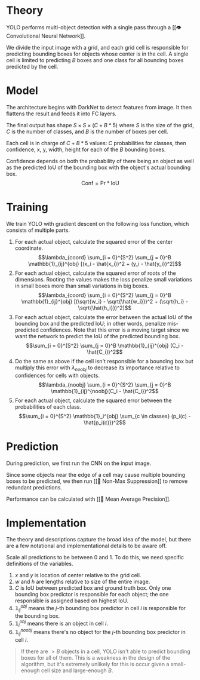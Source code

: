 # Theory
YOLO performs multi-object detection with a single pass through a [[👁️ Convolutional Neural Network]].

We divide the input image with a grid, and each grid cell is responsible for predicting bounding boxes for objects whose center is in the cell. A single cell is limited to predicting $B$ boxes and one class for all bounding boxes predicted by the cell.

# Model
The architecture begins with DarkNet to detect features from image. It then flattens the result and feeds it into FC layers.

The final output has shape $S \times S \times (C + B * 5)$ where $S$ is the size of the grid, $C$ 
is the number of classes, and $B$ is the number of boxes per cell.

Each cell is in charge of $C + B * 5$ values: $C$ probabilities for classes, then confidence, x, y, width, height for each of the $B$ bounding boxes.

Confidence depends on both the probability of there being an object as well as the predicted IoU of the bounding box with the object's actual bounding box. $$\text{Conf} = \text{Pr} * \text{IoU}$$

# Training
We train YOLO with gradient descent on the following loss function, which consists of multiple parts.
1. For each actual object, calculate the squared error of the center coordinate. $$\lambda_{coord} \sum_{i = 0}^{S^2} \sum_{j = 0}^B \mathbb{1}_{ij}^{obj} [(x_i - \hat{x_i})^2 + (y_i - \hat{y_i})^2]$$
2. For each actual object, calculate the squared error of roots of the dimensions. Rooting the values makes the loss penalize small variations in small boxes more than small variations in big boxes. $$\lambda_{coord} \sum_{i = 0}^{S^2} \sum_{j = 0}^B \mathbb{1}_{ij}^{obj} [(\sqrt{w_i} - \sqrt{\hat{w_i}})^2 + (\sqrt{h_i} - \sqrt{\hat{h_i}})^2]$$
3. For each actual object, calculate the error between the actual IoU of the bounding box and the predicted IoU; in other words, penalize mis-predicted confidences. Note that this error is a moving target since we want the network to predict the IoU of the predicted bounding box. $$\sum_{i = 0}^{S^2} \sum_{j = 0}^B \mathbb{1}_{ij}^{obj} (C_i - \hat{C_i})^2$$
4. Do the same as above if the cell isn't responsible for a bounding box but multiply this error with $\lambda_{noobj}$ to decrease its importance relative to confidences for cells with objects. $$\lambda_{noobj} \sum_{i = 0}^{S^2} \sum_{j = 0}^B \mathbb{1}_{ij}^{noobj}(C_i - \hat{C_i})^2$$
5. For each actual object, calculate the squared error between the probabilities of each class. $$\sum_{i = 0}^{S^2} \mathbb{1}_i^{obj} \sum_{c \in classes} (p_i(c) - \hat{p_i(c)})^2$$

# Prediction
During prediction, we first run the CNN on the input image.

Since some objects near the edge of a cell may cause multiple bounding boxes to be predicted, we then run [[🎁 Non-Max Suppression]] to remove redundant predictions.

Performance can be calculated with [[🎯 Mean Average Precision]].

# Implementation
The theory and descriptions capture the broad idea of the model, but there are a few notational and implementational details to be aware off.

Scale all predictions to be between $0$ and $1$. To do this, we need specific definitions of the variables.
1. $x$ and $y$ is location of center relative to the grid cell.
2. $w$ and $h$ are lengths relative to size of the entire image.
3. $C$ is IoU between predicted box and ground truth box.
Only one bounding box predictor is responsible for each object; the one responsible is assigned based on highest IoU.
1. $\mathbb{1}_{ij}^{obj}$ means the $j$-th bounding box predictor in cell $i$ is responsible for the bounding box.
2. $\mathbb{1}_{i}^{obj}$ means there is an object in cell $i$.
3. $\mathbb{1}_{ij}^{noobj}$ means there's no object for the $j$-th bounding box predictor in cell $i$.

> If there are $>B$ objects in a cell, YOLO isn't able to predict bounding boxes for all of them. This is a weakness in the design of the algorithm, but it's extremely unlikely for this is occur given a small-enough cell size and large-enough $B$.
